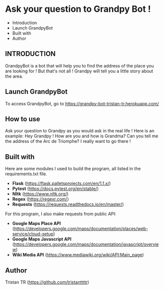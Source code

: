 # Ask your question to Grandpy Bot ! 

 * Introduction
 * Launch GrandpyBot 
 * Built with
 * Author

## INTRODUCTION

GrandpyBot is a bot that will help you to find the address of the place you are looking for ! But that's not all ! Grandpy will tell you a little story about the area. 


## Launch GrandpyBot

To access GrandpyBot, go to https://grandpy-bot-tristan-tr.herokuapp.com/

## How to use 

Ask your question to Grandpy as you would ask in the real life ! 
Here is an example: Hey Grandpy ! How are you and how is Grandma? Can you tell me the address of the Arc de Triomphe? I really want to go there !

## Built with

Here are some modules I used to build the program, all listed in the requirements.txt file.

 * __Flask__ (https://flask.palletsprojects.com/en/1.1.x/)
 * __Pytest__ (https://docs.pytest.org/en/stable/)
 * __Nltk__ (https://www.nltk.org/)
 * __Regex__ (https://regexr.com/)
 * __Requests__ (https://requests.readthedocs.io/en/master/)

 For this program, I also make requests from public API:
 * __Google Maps Place API__ (https://developers.google.com/maps/documentation/places/web-service/cloud-setup)
 * __Google Maps Javascript API__ (https://developers.google.com/maps/documentation/javascript/overview)
 * __Wiki Media API__ (https://www.mediawiki.org/wiki/API:Main_page)

## Author

Tristan TR (https://github.com/tristanttttr)
